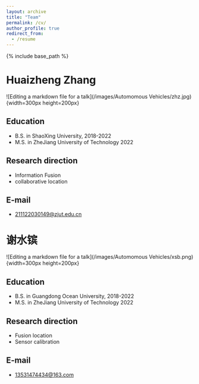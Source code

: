 ```yaml
---
layout: archive
title: "Team"
permalink: /cv/
author_profile: true
redirect_from:
  - /resume
---
```


{% include base_path %}

Huaizheng Zhang
======

![Editing a markdown file for a talk](/images/Automomous Vehicles/zhz.jpg){width=300px height=200px}

Education
------
* B.S. in ShaoXing University, 2018-2022
* M.S. in ZheJiang University of Technology 2022

Research direction
------
* Information Fusion
* collaborative location

E-mail
------
* 211122030149@zjut.edu.cn
  
谢水镔
======

![Editing a markdown file for a talk](/images/Automomous Vehicles/xsb.png){width=300px height=200px}

Education
------
* B.S. in Guangdong Ocean University, 2018-2022
* M.S. in ZheJiang University of Technology 2022

Research direction
------
* Fusion location
* Sensor calibration

E-mail
------
* 13531474434@163.com
